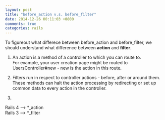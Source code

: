 ```yaml
---
layout: post
title: "before_action v.s. before_filter"
date: 2014-12-26 00:11:03 +0800
comments: true
categories: rails
---
```

To figureout what differece between before_action and before_filter, we should understand what difference between **action** and **filter**.  

1. An action is a method of a controller to which you can route to.  
For example, your user creation page might be routed to UsersController#new - new is the action in this route.

2. Filters run in respect to controller actions - before, after or around them.  
These methods can halt the action processing by redirecting or set up common data to every action in the controller.

3. 
Rails 4 --> *_action  
Rails 3 --> *_filter
